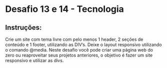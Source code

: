 # Desafio 13 e 14 - Tecnologia

## Instruções:
Crie um site com tema livre com pelo menos 1 header, 2 seções de conteúdo e 1 footer, utilizando as DIV’s. Deixe o layout responsivo utilizando o comando @media. Neste desafio você pode criar uma página web do zero ou reaproveitar seus projetos anteriores, o objetivo é fazer um site responsivo e utilizar as divs.
